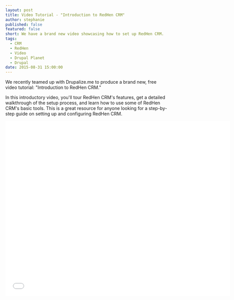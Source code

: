 ```yaml
---
layout: post
title: Video Tutorial - "Introduction to RedHen CRM"
author: stephanie
published: false
featured: false
short: We have a brand new video showcasing how to set up RedHen CRM.
tags: 
  - CRM
  - RedHen
  - Video
  - Drupal Planet
  - Drupal
date: 2015-08-31 15:00:00
---
```


We recently teamed up with Drupalize.me to produce a brand new, free video tutorial: "Introduction to RedHen CRM."

In this introductory video, you'll tour RedHen CRM's features, get a detailed walkthrough of the setup process, and learn how to use some of RedHen CRM's basic tools. This is a great resource for anyone looking for a step-by-step guide on setting up and configuring RedHen CRM.

<iframe width="700" height="545" src="//www.youtube.com/embed/-R3iXjvIWeo" frameborder="0" allowfullscreen></iframe>

